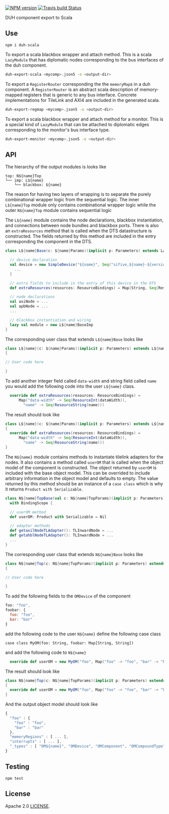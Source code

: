 [![NPM version](https://img.shields.io/npm/v/duh-scala.svg)](https://www.npmjs.org/package/duh-scala)
[![Travis build Status](https://travis-ci.org/sifive/duh-scala.svg?branch=master)](https://travis-ci.org/sifive/duh-scala)

DUH component export to Scala

## Use

```
npm i duh-scala
```

To export a scala blackbox wrapper and attach method. This is a scala `LazyModule`
that has diplomatic nodes corresponding to the bus interfaces of the duh component.
```bash
duh-export-scala <mycomp>.json5 -o <output-dir>
```

To export a `RegisterRouter` corresponding the the `memoryMap`s in a duh component.
A `RegisterRouter` is an abstract scala description of memory-mapped registers that
is generic to any bus interface. Concrete implementations for TileLink and AXI4 are
included in the generated scala.
```bash
duh-export-regmap <mycomp>.json5 -o <output-dir>
```

To export a scala blackbox wrapper and attach method for a monitor. This is a
special kind of `LazyModule` that can be attached to diplomatic edges
corresponding to the monitor's bus interface type.
```bash
duh-export-monitor <mycomp>.json5 -o <output-dir>
```

## API
The hierarchy of the output modules is looks like
```
top: N${name}Top
└── imp: L${name}
    └── blackbox: ${name}
```
The reason for having two layers of wrapping is to separate the purely
combinational wrapper logic from the sequential logic. The inner `L${name}Top`
module only contains combinational wrapper logic while the outer `N${name}Top`
module contains sequential logic


The `L${name}` module contains the node declarations, blackbox instantiation,
and connections between node bundles and blackbox ports. There is also an
`extraResources` method that is called when the DTS datastructure is
constructed. The fields returned by this method are included in the entry
corresponding the component in the DTS.
```scala
class L${name}Base(c: ${name}Params)(implicit p: Parameters) extends LazyModule {

  // device declaration
  val device = new SimpleDevice("${name}", Seq("sifive,${name}-${version}")) {
    ...
  }

  // extra fields to include in the entry of this device in the DTS
  def extraResources(resources: ResourceBindings) = Map[String, Seq[ResourceValue]]()

  // node declarations
  val axiNode = ...
  val apbNode = ...
  ...

  // blackbox instantiation and wiring
  lazy val module = new L${name}BaseImp
}
```

The corresponding user class that extends `L${name}Base` looks like
```scala
class L${name}(c: ${name}Params)(implicit p: Parameters) extends L${name}Base(c)(p)
{

// User code here

}
```

To add another integer field called `data-width` and string field called `name`
you would add the following code into the user `L${name}` class.
```scala
  override def extraResources(resources: ResourceBindings) =
      Map("data-width" -> Seq(ResourceInt(dataWidth)),
        "name" -> Seq(ResourceString(name)))
```

The result should look like
```scala
class L${name}(c: ${name}Params)(implicit p: Parameters) extends L${name}Base(c)(p)
{
  override def extraResources(resources: ResourceBindings) =
      Map("data-width" -> Seq(ResourceInt(dataWidth)),
        "name" -> Seq(ResourceString(name)))
}
```



The `N${name}` module contains methods to instantate tilelink adapters for the
nodes. It also contains a method called `userOM` that is called when the object
model of the component is constructed. The object returned by `userOM` is
included with the base object model. This can be overrided to include arbitrary
information in the object model and defaults to empty. The value returned by
this method should be an instance of a `case class` which is why it returns
`Product with Serializable`.
```scala
class N${name}TopBase(val c: N${name}TopParams)(implicit p: Parameters) extends SimpleLazyModule
  with BindingScope {

  // userOM method
  def userOM: Product with Serializable = Nil

  // adapter methods
  def getaxilNodeTLAdapter(): TLInwardNode = ...
  def getahblNodeTLAdapter(): TLInwardNode = ...
  ...
}
```


The corresponding user class that extends `N${name}Base` looks like
```scala
class N${name}Top(c: N${name}TopParams)(implicit p: Parameters) extends N${name}TopBase(c)(p)
{

// User code here

}
```

To add the following fields to the `OMDevice` of the component
```javascript
foo: "foo",
foobar: {
  foo: "foo",
  bar: "bar"
}
```

add the following code to the user `N${name}` define the following case class
```
case class MyOM(foo: String, foobar: Map[String, String])
```

and add the following code to `N${name}`
```scala
  override def userOM = new MyOM("foo", Map("foo" -> "foo", "bar" -> "bar"))
```

The result should look like
```scala
class N${name}Top(c: N${name}TopParams)(implicit p: Parameters) extends N${name}TopBase(c)(p)
{
  override def userOM = new MyOM("foo", Map("foo" -> "foo", "bar" -> "bar"))
}
```

And the output object model should look like
```javascript
{
  "foo" : {
    "foo" : "foo",
    "bar" : "bar"
  },
  "memoryRegions" : [ ... ],
  "interrupts" : [ ... ],
  "_types" : [ "OM${name}", "OMDevice", "OMComponent", "OMCompoundType" ]
}
```


## Testing
```
npm test
```

## License
Apache 2.0 [LICENSE](LICENSE).
